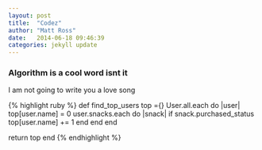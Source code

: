```yaml
---
layout: post
title:  "Codez"
author: "Matt Ross"
date:   2014-06-18 09:46:39
categories: jekyll update
---
```


<h3>Algorithm is a cool word isnt it </h3>

<p>I am not going to write you a love song </p>
<!--break-->

{% highlight ruby %}
def find_top_users
  top ={}
  User.all.each do |user|
    top[user.name] = 0
    user.snacks.each do |snack|
      if snack.purchased_status
        top[user.name] += 1
      end
    end
  end

return top
end 
{% endhighlight %}


